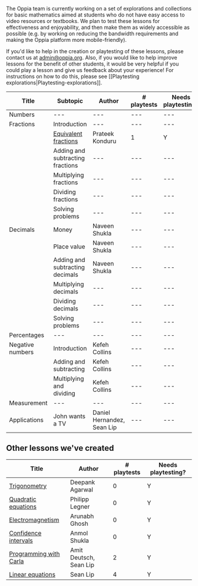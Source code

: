 The Oppia team is currently working on a set of explorations and collections for basic mathematics aimed at students who do not have easy access to video resources or textbooks. We plan to test these lessons for effectiveness and enjoyability, and then make them as widely accessible as possible (e.g. by working on reducing the bandwidth requirements and making the Oppia platform more mobile-friendly).

If you'd like to help in the creation or playtesting of these lessons, please contact us at admin@oppia.org. Also, if you would like to help improve lessons for the benefit of other students, it would be very helpful if you could play a lesson and give us feedback about your experience! For instructions on how to do this, please see [[Playtesting explorations|Playtesting-explorations]].

| Title | Subtopic | Author | # playtests | Needs playtesting? |
| --- | --- | --- | --- | --- |
| Numbers          | --- | --- | --- | --- |
| Fractions        | Introduction | --- | --- | --- |
|                  | [Equivalent fractions](https://www.oppia.org/explore/yvqBFOQNDz5e) | Prateek Konduru | 1 | Y |
|                  | Adding and subtracting fractions | --- | --- | --- |
|                  | Multiplying fractions | --- | --- | --- |
|                  | Dividing fractions | --- | --- | --- |
|                  | Solving problems | --- | --- | --- |
| Decimals         | Money | Naveen Shukla | --- | --- |
|                  | Place value | Naveen Shukla | --- | --- |
|                  | Adding and subtracting decimals | Naveen Shukla | --- | --- |
|                  | Multiplying decimals | --- | --- | --- |
|                  | Dividing decimals | --- | --- | --- |
|                  | Solving problems | --- | --- | --- |
| Percentages      | --- | --- | --- | --- |
| Negative numbers | Introduction | Kefeh Collins | --- | --- |
|                  | Adding and subtracting | Kefeh Collins | --- | --- |
|                  | Multiplying and dividing | Kefeh Collins | --- | --- |
| Measurement      | --- | --- | --- | --- |
| Applications     | John wants a TV | Daniel Hernandez, Sean Lip | --- | --- |

## Other lessons we've created

| Title | Author | # playtests | Needs playtesting? |
| ---   | ---    | ---         | --- |
| [Trigonometry](https://www.oppia.org/explore/rp0anf4qLP_H) | Deepank Agarwal | 0 | Y |
| [Quadratic equations](https://www.oppia.org/collection/YBQ642xYk_4x) | Philipp Legner | 0 | Y |
| [Electromagnetism](https://www.oppia.org/collection/wqCTKpKA0LBe)   | Arunabh Ghosh | 0 | Y |
| [Confidence intervals](https://www.oppia.org/collection/Eq8EwKjdfbae) | Anmol Shukla | 0 | Y |
| [Programming with Carla](https://www.oppia.org/collection/inDXV0w8-p1C) | Amit Deutsch, Sean Lip | 2 | Y |
| [Linear equations](https://www.oppia.org/explore/pQXlGZOepanR) | Sean Lip | 4 | Y |